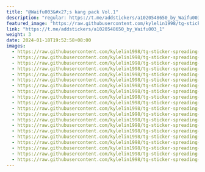 ```yaml
---
title: "@Waifu003&#x27;s kang pack Vol.1"
description: "regular: https://t.me/addstickers/a1020548650_by_Waifu003_1"
featured_image: "https://raw.githubusercontent.com/kylelin1998/tg-sticker-spreading-worldwide-images/main/img/331aaf69-bf1b-4bc3-b442-80f638fece72.jpg"
link: "https://t.me/addstickers/a1020548650_by_Waifu003_1"
weight: 3
date: 2024-01-18T19:52:58+08:00
images:
  - https://raw.githubusercontent.com/kylelin1998/tg-sticker-spreading-worldwide-images/main/img/331aaf69-bf1b-4bc3-b442-80f638fece72.jpg
  - https://raw.githubusercontent.com/kylelin1998/tg-sticker-spreading-worldwide-images/main/img/d3f6d64d-e67d-4b20-a0e6-63930b2968a1.jpg
  - https://raw.githubusercontent.com/kylelin1998/tg-sticker-spreading-worldwide-images/main/img/658c16ee-cdb5-46c3-855f-9f99a0df3a9a.jpg
  - https://raw.githubusercontent.com/kylelin1998/tg-sticker-spreading-worldwide-images/main/img/eb074e1c-5479-44e8-a6b2-e63dc7bf45fa.jpg
  - https://raw.githubusercontent.com/kylelin1998/tg-sticker-spreading-worldwide-images/main/img/3b157524-2116-48ac-b39d-16d9fd455517.jpg
  - https://raw.githubusercontent.com/kylelin1998/tg-sticker-spreading-worldwide-images/main/img/c96b2ef5-8e8d-40a2-8cad-306450708576.jpg
  - https://raw.githubusercontent.com/kylelin1998/tg-sticker-spreading-worldwide-images/main/img/74d7027e-3914-4f14-b62e-754216f69263.jpg
  - https://raw.githubusercontent.com/kylelin1998/tg-sticker-spreading-worldwide-images/main/img/f21ddf86-eb36-479e-9c1f-5c1f19d027dd.jpg
  - https://raw.githubusercontent.com/kylelin1998/tg-sticker-spreading-worldwide-images/main/img/172f3451-d380-4f56-8427-85994242d24e.jpg
  - https://raw.githubusercontent.com/kylelin1998/tg-sticker-spreading-worldwide-images/main/img/c1c37adb-53f0-4acb-9c36-b5ceb01af92a.jpg
  - https://raw.githubusercontent.com/kylelin1998/tg-sticker-spreading-worldwide-images/main/img/8eed81d5-b4ed-4031-a274-cac017b48f3a.jpg
  - https://raw.githubusercontent.com/kylelin1998/tg-sticker-spreading-worldwide-images/main/img/fc32a93b-8a94-412c-b814-d6d3a2577765.jpg
  - https://raw.githubusercontent.com/kylelin1998/tg-sticker-spreading-worldwide-images/main/img/a864825e-f494-4da7-9f6c-bf750258c20a.jpg
  - https://raw.githubusercontent.com/kylelin1998/tg-sticker-spreading-worldwide-images/main/img/b7095e52-ea08-45af-87ec-9ec0c564054d.jpg
  - https://raw.githubusercontent.com/kylelin1998/tg-sticker-spreading-worldwide-images/main/img/cd36f3a9-574c-4836-a8c3-29931b291775.jpg
  - https://raw.githubusercontent.com/kylelin1998/tg-sticker-spreading-worldwide-images/main/img/002db45a-3ca3-4a53-b36c-720faa8b3f31.jpg
  - https://raw.githubusercontent.com/kylelin1998/tg-sticker-spreading-worldwide-images/main/img/c87c4c3b-8443-45fb-a0c2-5c3d9277b01b.jpg
  - https://raw.githubusercontent.com/kylelin1998/tg-sticker-spreading-worldwide-images/main/img/68710314-4608-48b0-95fb-4c2517b54078.jpg
  - https://raw.githubusercontent.com/kylelin1998/tg-sticker-spreading-worldwide-images/main/img/a06b6488-ae01-4f3f-8928-6ca9bdde5af2.jpg
  - https://raw.githubusercontent.com/kylelin1998/tg-sticker-spreading-worldwide-images/main/img/5c85a467-040e-40d4-af4f-1867450d3713.jpg
---
```

